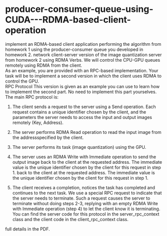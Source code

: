 # producer-consumer-queue-using-CUDA---RDMA-based-client-operation
 implement an RDMA-based client application performing the algorithm from homework 1 
 using the producer-consumer queue you developed in homework 2. network client-server version of the image quantization server 
 from homework 2 using RDMA Verbs. We will control the CPU-GPU queues remotely using RDMA from the client.  
 As an example, you are provided with an RPC-based implementation. 
 Your task will be to implement a second version in which the client uses RDMA to control the GPU.  
 RPC Protocol  This version is given as an example you can use to learn how to implement the second part. No need to implement this part yourselves.   
 The main RPC protocol is: 
1. The client sends a request to the server using a Send operation. Each request 
contains a unique identifier chosen by the client, and the parameters the server needs to access the input and output images remotely (Key, Address). 

2. The server performs RDMA Read operation to read the input image from the addressspecified by the client. 
3. The server performs its task (image quantization) using the GPU.
4. The server uses an RDMA Write with Immediate operation to send the output image back to the client at the requested address. The immediate value is the unique identifier chosen by the client for this request in step 1. 
back to the client at the requested address. The immediate value is the unique identifier chosen by the client for this request in step 1. 
5. The client receives a completion, notices the task has completed and continues to the
next task. 
We use a special RPC request to indicate that the server needs to terminate. Such a request causes the server to terminate without doing steps 2-3, replying with an empty RDMA Write with Immediate operation (step 4) to let the client know it is terminating. 
You can find the server code for this protocol in the server_rpc_context class and the client code in the client_rpc_context class. 

full details in the PDF. 

